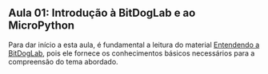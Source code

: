 ## Aula 01: Introdução à BitDogLab e ao MicroPython

Para dar início a esta aula, é fundamental a leitura do material [Entendendo a BitDogLab](https://github.com/JoaoRemondi/BitDogLab_Teaching/blob/main/Material%20de%20apoio/Entendendo%20a%20BitdogLab.md), pois ele fornece os conhecimentos básicos
necessários para a compreensão do tema abordado.
